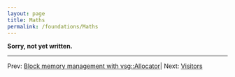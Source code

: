 ```yaml
---
layout: page
title: Maths
permalink: /foundations/Maths
---
```


**Sorry, not yet written.**

---

Prev: [Block memory management with vsg::Allocator](Allocator.md)| Next: [Visitors](Visitors.md)
